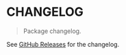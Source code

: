 # CHANGELOG

> Package changelog.

See [GitHub Releases](https://github.com/stdlib-js/blas-ext-base-dsumors/releases) for the changelog.